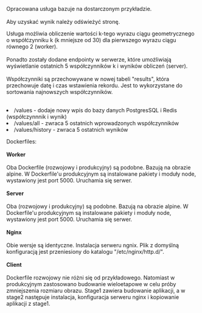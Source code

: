 <p>Opracowana usługa bazuje na dostarczonym przykładzie.<br></br>
      Aby uzyskać wynik należy odświeżyć stronę.</p>
      <p>Usługa możliwia obliczenie wartości k-tego wyrazu ciągu geometrycznego o współćzynniku k (k mniejsze od 30) dla pierwszego wyrazu ciągu równego 2 (worker). <br></br>
        Ponadto zostały dodane endpointy w serwerze, które umożliwiają wyświetlanie ostatnich 5 współczynników k i wyników obliczeń (server). <br></br>Współczynniki
        są przechowywane w nowej tabeli "results", która przechowuje datę i czas wstawienia rekordu. Jest to wykorzystane do sortowania najnowszych współczynników.<br></br>
        <p><li>/values - dodaje nowy wpis do bazy danych PostgresSQL i Redis (współczynnnik i wynik)</li>
        <li>/values/all - zwraca 5 ostatnich wprowadzonych współczynników </li>
        <li>/values/history - zwraca 5 ostatnich wyników</li></p>
      </p>
      <p>Dockerfiles:<br></br>
      <b>Worker</b><br></br>
      Oba Dockerfile (rozwojowy i produkcyjny) są podobne. Bazują na obrazie alpine. W Dockerfile'u produkcyjnym są instalowane pakiety i moduły node, wystawiony jest port 5000. 
      Uruchamia się serwer.<br></br>
      <b>Server</b><br></br>
      Oba (rozwojowy i produkcyjny) są podobne. Bazują na obrazie alpine. W Dockerfile'u produkcyjnym są instalowane pakiety i moduły node, wystawiony jest port 5000. 
      Uruchamia się serwer.<br></br>
      <b>Nginx</b><br></br>
      Obie wersje są identyczne. Instalacja serweru ngnix. Plik z domyślną konfiguracją jest przeniesiony do katalogu "/etc/nginx/http.d/".<br></br>
      <b>Client</b><br></br>
      Dockerfile rozwojowy nie różni się od przykładowego. Natomiast w produkcyjnym zastosowano budowanie wieloetapowe w celu próby zmniejszenia rozmiaru obrazu.
      Stage1 zawiera budowanie aplikacji, a w stage2 następuje instalacja, konfiguracja serweru nginx i kopiowanie aplikacji z stage1.
      </p>
